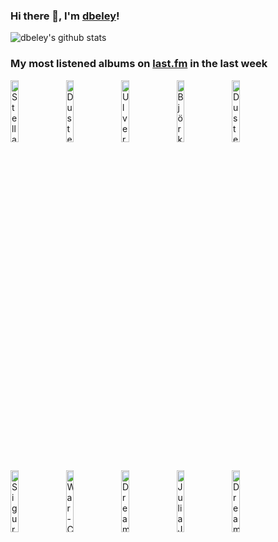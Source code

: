 ### Hi there 👋, I'm [dbeley](https://dbeley.ovh/en)!

![dbeley's github stats](https://github-readme-stats.vercel.app/api?username=dbeley)

### My most listened albums on [last.fm](https://www.last.fm/user/d_beley) in the last week

[<img src='https://lastfm.freetls.fastly.net/i/u/300x300/5d545899d487ad7fc39b255787100096.jpg' width='16%' height='16%' alt='Stella Donnelly - Flood'>](https://www.last.fm/music/stella%2bdonnelly/flood)&nbsp;
[<img src='https://lastfm.freetls.fastly.net/i/u/300x300/5313a74c73ebef3c9d2bb6d3ccf4337f.jpg' width='16%' height='16%' alt='Duster - Stratosphere'>](https://www.last.fm/music/duster/stratosphere)&nbsp;
[<img src='https://lastfm.freetls.fastly.net/i/u/300x300/6f3071be2f834907e211218f32d2783d.jpg' width='16%' height='16%' alt='Ulver - Kveldssanger'>](https://www.last.fm/music/ulver/kveldssanger)&nbsp;
[<img src='https://lastfm.freetls.fastly.net/i/u/300x300/1cf1258c8a5037b745b4ba4fc6097a81.jpg' width='16%' height='16%' alt='Björk - Post'>](https://www.last.fm/music/bj%25c3%25b6rk/post)&nbsp;
[<img src='https://lastfm.freetls.fastly.net/i/u/300x300/845716297e338b13a715e43d54f06453.jpg' width='16%' height='16%' alt='Duster - Contemporary Movement'>](https://www.last.fm/music/duster/contemporary%2bmovement)&nbsp;
<br>
[<img src='https://lastfm.freetls.fastly.net/i/u/300x300/7590f1a5be683812ef6d0effefde313b.jpg' width='16%' height='16%' alt='Sigur Rós - Ágætis byrjun'>](https://www.last.fm/music/sigur%2br%25c3%25b3s/%25c3%2581g%25c3%25a6tis%2bbyrjun)&nbsp;
[<img src='https://lastfm.freetls.fastly.net/i/u/300x300/ca78c0697eac44b3b7272161e0064718.jpg' width='16%' height='16%' alt='War - Colección Latina'>](https://www.last.fm/music/war/colecci%25c3%25b3n%2blatina)&nbsp;
[<img src='https://lastfm.freetls.fastly.net/i/u/300x300/bd67567d5fc4672dd6ce4deb702f0f92.jpg' width='16%' height='16%' alt='Dream Theater - Awake'>](https://www.last.fm/music/dream%2btheater/awake)&nbsp;
[<img src='https://lastfm.freetls.fastly.net/i/u/300x300/866c5ba4c6b88810b638d0ba984bca9a.jpg' width='16%' height='16%' alt='Julia Jacklin - PRE PLEASURE'>](https://www.last.fm/music/julia%2bjacklin/pre%2bpleasure)&nbsp;
[<img src='https://lastfm.freetls.fastly.net/i/u/300x300/cf47afa9760249238e3269e61b5facb4.png' width='16%' height='16%' alt='Dream Theater - Images and Words'>](https://www.last.fm/music/dream%2btheater/images%2band%2bwords)&nbsp;
<br>
